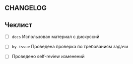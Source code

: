 ## CHANGELOG

<!-- 
1. Опишите предлагаемые изменения в пару предложений/пунктов
-->

## Чеклист

<!-- 
2. Сверьтесь с чеклистом самоконтроля и отметьте нужные пункты по завершению 
-->

<!-- Если вы вносили изменения в документации, желательно подкреплять их конкретными дискуссиями -->
- [ ] `docs` Использован материал с дискуссий
<!-- Если PR идет по поставленной задаче, то изменения должны быть сделаны в соответствие с ней -->
- [ ] `by-issue` Проведена проверка по требованиям задачи
<!-- Перед тем как отправлять изменения на ревью, убедитесь, что проверили работу самостоятельно (давайте ценить время друг друга ;) ) -->
- [ ] Проведено self-review изменений
